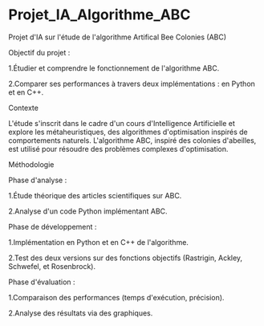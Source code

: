 # Projet_IA_Algorithme_ABC
Projet d'IA sur l'étude de l'algorithme Artifical Bee Colonies (ABC)

Objectif du projet :

1.Étudier et comprendre le fonctionnement de l'algorithme ABC.

2.Comparer ses performances à travers deux implémentations : en Python et en C++.

Contexte

L'étude s'inscrit dans le cadre d'un cours d'Intelligence Artificielle et explore les métaheuristiques, des algorithmes d'optimisation inspirés de comportements naturels. L'algorithme ABC, inspiré des colonies d'abeilles, est utilisé pour résoudre des problèmes complexes d'optimisation.

Méthodologie

Phase d'analyse :

1.Étude théorique des articles scientifiques sur ABC.

2.Analyse d'un code Python implémentant ABC.

Phase de développement :

1.Implémentation en Python et en C++ de l'algorithme.

2.Test des deux versions sur des fonctions objectifs (Rastrigin, Ackley, Schwefel, et Rosenbrock).

Phase d'évaluation :

1.Comparaison des performances (temps d'exécution, précision).

2.Analyse des résultats via des graphiques.
